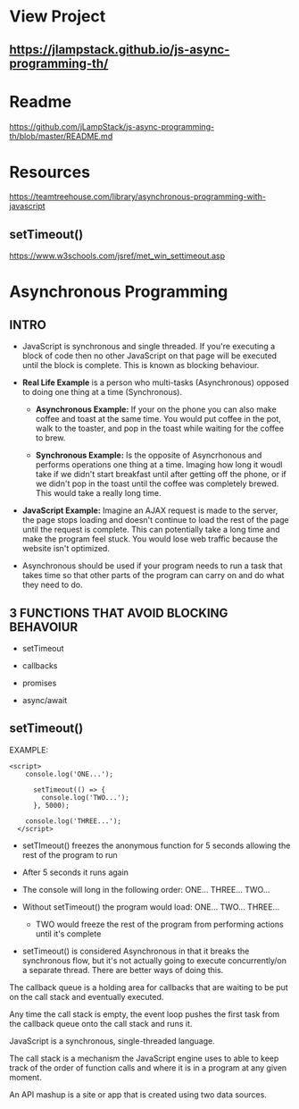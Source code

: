 # View Project

## https://jlampstack.github.io/js-async-programming-th/

# Readme

https://github.com/jLampStack/js-async-programming-th/blob/master/README.md

# Resources

https://teamtreehouse.com/library/asynchronous-programming-with-javascript

## setTimeout()
https://www.w3schools.com/jsref/met_win_settimeout.asp



# Asynchronous Programming

## INTRO

* JavaScript is synchronous and single threaded. If you're executing a block of code then no other JavaScript on that page will be executed until the block is complete. This is known as blocking behaviour.

* **Real Life Example** is a person who multi-tasks (Asynchronous) opposed to doing one thing at a time (Synchronous).

  * **Asynchronous Example:** If your on the phone you can also make coffee and toast at the same time. You would put coffee in the pot, walk to the toaster, and pop in the toast while waiting for the coffee to brew.

  * **Synchronous Example:** Is the opposite of Asyncrhonous and performs operations one thing at a time. Imaging how long it woudl take if we didn't start breakfast until after getting off the phone, or if we didn't pop in the toast until the coffee was completely brewed. This would take a really long time. 

* **JavaScript Example:** Imagine an AJAX request is made to the server, the page stops loading and doesn't continue to load the rest of the page until the request is complete. This can potentially take a long time and make the program feel stuck. You would lose web traffic because the website isn't optimized.

* Asynchronous should be used if your program needs to run a task that takes time so that other parts of the program can carry on and do what they need to do.


## 3 FUNCTIONS THAT AVOID BLOCKING BEHAVOIUR
  * setTimeout

  * callbacks
  * promises
  * async/await

## setTimeout()

EXAMPLE:
```
<script>
    console.log('ONE...');

      setTimeout(() => {
        console.log('TWO...');
      }, 5000);

    console.log('THREE...');
  </script>
```

* setTImeout() freezes the anonymous function for 5 seconds allowing the rest of the program to run

* After 5 seconds it runs again

* The console will long in the following order: ONE... THREE... TWO... 

* Without setTimeout() the program would load: ONE... TWO... THREE...

  * TWO would freeze the rest of the program from performing actions until it's complete 

* setTimeout() is considered  Asynchronous in that it breaks the synchronous flow, but it's not actually going to execute concurrently/on a separate thread. There are better ways of doing this.



The callback queue is a holding area for callbacks that are waiting to be put on the call stack and eventually executed.

Any time the call stack is empty, the event loop pushes the first task from the callback queue onto the call stack and runs it.

JavaScript is a synchronous, single-threaded language.

The call stack is a mechanism the JavaScript engine uses to able to keep track of the order of function calls and where it is in a program at any given moment.

An API mashup is a site or app that is created using two data sources.




